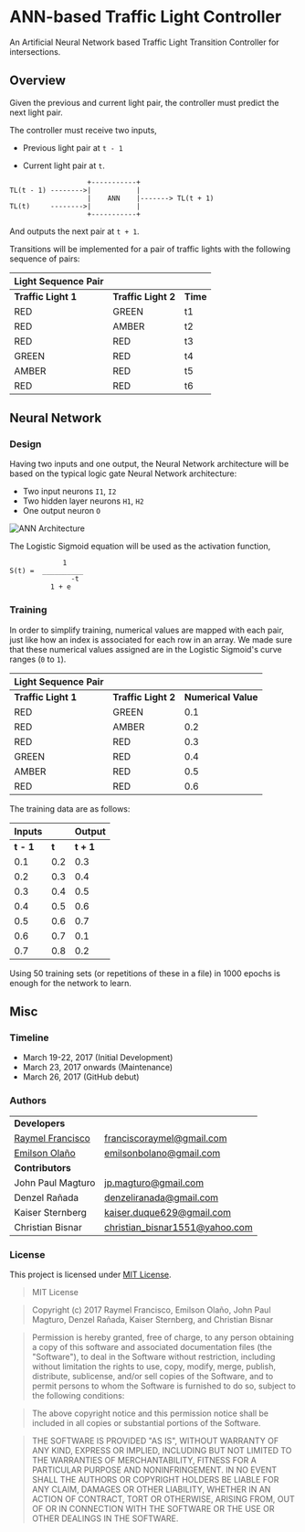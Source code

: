 #  ANN-based Traffic Light Controller
   
An Artificial Neural Network based Traffic Light Transition Controller for intersections.

## Overview

Given the previous and current light pair, the controller must predict the next light pair.

The controller must receive two inputs, 

 - Previous light pair at `t - 1`

 - Current light pair at `t`.
 
 ```
                    +-----------+ 
 TL(t - 1) -------->|           |
                    |    ANN    |-------> TL(t + 1)
 TL(t)     -------->|           |
                    +-----------+ 
 ```
 
And outputs the next pair at `t + 1`.

Transitions will be implemented for a pair of traffic lights with the following sequence of pairs:

| Light Sequence Pair | | |
| - | - | - |
| **Traffic Light 1** | **Traffic Light 2** | **Time**
| RED | GREEN | t1
| RED | AMBER | t2
| RED | RED | t3
| GREEN | RED | t4
| AMBER | RED | t5
| RED | RED | t6

## Neural Network
### Design

Having two inputs and one output, the Neural Network architecture will be based on the typical logic gate Neural Network architecture:

- Two input neurons `I1`, `I2`
- Two hidden layer neurons `H1`, `H2`
- One output neuron `O`

![ANN Architecture](https://github.com/raymelon/TrafficLightNeuralNetwork/blob/master/misc/ANNarchi.png)

The Logistic Sigmoid equation will be used as the activation function,
```
             1
S(t) =  __________
               -t
          1 + e
```

### Training

In order to simplify training, numerical values are mapped with each pair, just like how an index is associated for each row in an array.
We made sure that these numerical values assigned are in the Logistic Sigmoid's curve ranges (`0` to `1`).

| Light Sequence Pair | | |
| - | - | - |
| **Traffic Light 1** | **Traffic Light 2** | **Numerical Value**
| RED | GREEN | 0.1
| RED | AMBER | 0.2
| RED | RED | 0.3
| GREEN | RED | 0.4
| AMBER | RED | 0.5
| RED | RED | 0.6

The training data are as follows:

| Inputs | | Output |
|-|-|-|
| **t - 1** | **t** | **t + 1**
0.1 | 0.2 | 0.3
0.2 | 0.3 | 0.4
0.3 | 0.4 | 0.5
0.4 | 0.5 | 0.6
0.5 | 0.6 | 0.7
0.6 | 0.7 | 0.1
0.7 | 0.8 | 0.2

Using 50 training sets (or repetitions of these in a file) in 1000 epochs is enough for the network to learn.

## Misc

### Timeline
- March 19-22, 2017 (Initial Development)
- March 23, 2017 onwards (Maintenance)
- March 26, 2017 (GitHub debut)

### Authors
| | |
| - | - |
| **Developers** |
| [Raymel Francisco](http://stackoverflow.com/users/4895040/raymelfrancisco) | franciscoraymel@gmail.com |
| [Emilson Olaño](https://github.com/EmilsonME) | emilsonbolano@gmail.com |
| **Contributors** |
|  John Paul Magturo | jp.magturo@gmail.com |
|  Denzel Rañada | denzeliranada@gmail.com |
|  Kaiser Sternberg | kaiser.duque629@gmail.com |
|  Christian Bisnar | christian_bisnar1551@yahoo.com |

### License

This project is licensed under [MIT License](https://github.com/raymelon/TrafficLightNeuralNetwork/blob/master/LICENSE.md).

> MIT License

> Copyright (c) 2017 Raymel Francisco, Emilson Olaño, John Paul Magturo, Denzel Rañada, Kaiser Sternberg, and Christian Bisnar

> Permission is hereby granted, free of charge, to any person obtaining a copy of this software and associated documentation files (the "Software"), to deal in the Software without restriction, including without limitation the rights to use, copy, modify, merge, publish, distribute, sublicense, and/or sell copies of the Software, and to permit persons to whom the Software is furnished to do so, subject to the following conditions:

> The above copyright notice and this permission notice shall be included in all copies or substantial portions of the Software.

> THE SOFTWARE IS PROVIDED "AS IS", WITHOUT WARRANTY OF ANY KIND, EXPRESS OR IMPLIED, INCLUDING BUT NOT LIMITED TO THE WARRANTIES OF MERCHANTABILITY, FITNESS FOR A PARTICULAR PURPOSE AND NONINFRINGEMENT. IN NO EVENT SHALL THE AUTHORS OR COPYRIGHT HOLDERS BE LIABLE FOR ANY CLAIM, DAMAGES OR OTHER LIABILITY, WHETHER IN AN ACTION OF CONTRACT, TORT OR OTHERWISE, ARISING FROM, OUT OF OR IN CONNECTION WITH THE SOFTWARE OR THE USE OR OTHER DEALINGS IN THE SOFTWARE.
